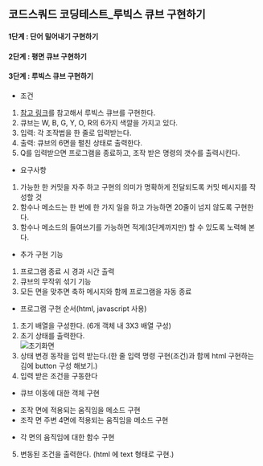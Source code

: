 ## 코드스쿼드 코딩테스트_루빅스 큐브 구현하기

#### 1단계 : 단어 밀어내기 구현하기

#### 2단계 : 평면 큐브 구현하기

#### 3단계 : 루빅스 큐브 구현하기
 * 조건
  1. [참고 링크](https://cube3x3.com/%ED%81%90%EB%B8%8C%EB%A5%BC-%EB%A7%9E%EC%B6%94%EB%8A%94-%EB%B0%A9/#notation)를 참고해서 루빅스 큐브를 구현한다.
  2. 큐브는 W, B, G, Y, O, R의 6가지 색깔을 가지고 있다.
  3. 입력: 각 조작법을 한 줄로 입력받는다.
  4. 출력: 큐브의 6면을 펼친 상태로 출력한다.
  5. Q를 입력받으면 프로그램을 종료하고, 조작 받은 명령의 갯수를 출력시킨다.

 * 요구사항
  1. 가능한 한 커밋을 자주 하고 구현의 의미가 명확하게 전달되도록 커밋 메시지를 작성할 것
  2. 함수나 메소드는 한 번에 한 가지 일을 하고 가능하면 20줄이 넘지 않도록 구현한다.
  3. 함수나 메소드의 들여쓰기를 가능하면 적게(3단계까지만) 할 수 있도록 노력해 본다.

 * 추가 구현 기능
  1. 프로그램 종료 시 경과 시간 출력
  2. 큐브의 무작위 섞기 기능
  3. 모든 면을 맞추면 축하 메시지와 함께 프로그램을 자동 종료

 * 프로그램 구현 순서(html, javascript 사용)
  1. 초기 배열을 구성한다. (6개 객체 내 3X3 배열 구성)
  2. 초기 상태를 출력한다.  
  ![초기화면](초기화면_step-3-1.png)  
  3. 상태 변경 동작을 입력 받는다.(한 줄 입력 명령 구현(조건)과 함께 html 구현하는 김에 button 구성 해보기.)
  4. 입력 받은 조건을 구동한다
   * 큐브 이동에 대한 객체 구현  
   - 조작 면에 적용되는 움직임을 메소드 구현
   - 조작 면 주변 4면에 적용되는 움직임을 메소드 구현
   * 각 면의 움직임에 대한 함수 구현
  5. 변동된 조건을 출력한다. (html 에 text 형태로 구현.)